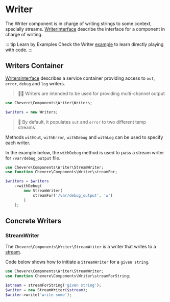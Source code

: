 # Writer

The Writer component is in charge of writing strings to some context, specially streams. [WriterInterface](../reference/Chevere/Interfaces/Writer/WriterInterface.md) describe the interface for a component in charge of writing.

::: tip Learn by Examples
Check the Writer [example](https://github.com/chevere/examples/tree/master/00.HelloWorld#01writerphp) to learn directly playing with code.
:::

## Writers Container

[WritersInterface](../reference/Chevere/Interfaces/Writer/WritersInterface.md) describes a service container providing access to `out`, `error`, `debug` and `log` writers.

> 🧔🏾 Writers are intended to be used for providing multi-channel output

```php
use Chevere\Components\Writer\Writers;

$writers = new Writers;
```

> 🧞 By default, it populates `out` and `error` to two different temp streams`.

Methods `withOut`, `withError`, `withDebug` and `withLog` can be used to specify each writer.

In the example below, the `withDebug` method is used to pass a stream writer for `/var/debug_output` file.

```php
use Chevere\Components\Writer\StreamWriter;
use function Chevere\Components\Writer\streamFor;

$writers = $writers
    ->withDebug(
        new StreamWriter(
            streamFor('/var/debug_output', 'w')
        )
    );
```

## Concrete Writers

### StreamWriter

The `Chevere\Components\Writer\StreamWriter` is a writer that writes to a [stream](https://www.php.net/manual/en/intro.stream.php).

Code below shows how to initiate a `StreamWriter` for a `given string`.

```php
use Chevere\Components\Writer\StreamWriter;
use function Chevere\Components\Writer\streamForString;

$stream = streamForString('given string');
$writer = new StreamWriter($stream);
$writer->write('write some');
```
